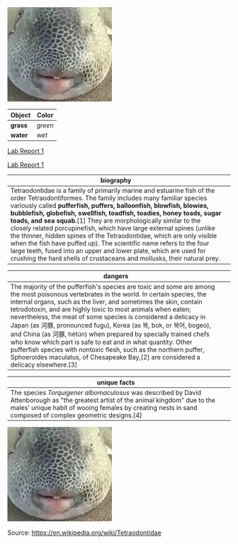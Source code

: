 ![Image](fish.jfif)	

| Object| Color |
| ----------- | ----------- |
| __grass__ | *green* |
| __water__ | *wet* |

[Lab Report 1](lab-report-1-week-2.html) 

[Lab Report 1](https://lexcion.github.io/cse15l-lab-reports/lab-report-1-week-2.html) 

| biography |  |
| ----------- | ----------- |
|Tetraodontidae is a family of primarily marine and estuarine fish of the order Tetraodontiformes. The family includes many familiar species variously called __pufferfish, puffers, balloonfish, blowfish, blowies, bubblefish, globefish, swellfish, toadfish, toadies, honey toads, sugar toads, and sea squab__.[1] They are morphologically similar to the closely related porcupinefish, which have large external spines (unlike the thinner, hidden spines of the Tetraodontidae, which are only visible when the fish have puffed up). The scientific name refers to the four large teeth, fused into an upper and lower plate, which are used for crushing the hard shells of crustaceans and mollusks, their natural prey.|

| dangers|  |
| ----------- | ----------- |
|The majority of the pufferfish's species are toxic and some are among the most poisonous vertebrates in the world. In certain species, the internal organs, such as the liver, and sometimes the skin, contain tetrodotoxin, and are highly toxic to most animals when eaten; nevertheless, the meat of some species is considered a delicacy in Japan (as 河豚, pronounced fugu), Korea (as 복, bok, or 복어, bogeo), and China (as 河豚, hétún) when prepared by specially trained chefs who know which part is safe to eat and in what quantity. Other pufferfish species with nontoxic flesh, such as the northern puffer, Sphoeroides maculatus, of Chesapeake Bay,[2] are considered a delicacy elsewhere.[3] |


| unique facts |  |
| ----------- | ----------- |
|The species *Torquigener albomaculosus* was described by David Attenborough as "the greatest artist of the animal kingdom" due to the males' unique habit of wooing females by creating nests in sand composed of complex geometric designs.[4]|

![Image](fish.jfif)	

Source: https://en.wikipedia.org/wiki/Tetraodontidae